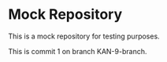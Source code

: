 # Mock Repository

This is a mock repository for testing purposes.

This is commit 1 on branch KAN-9-branch.